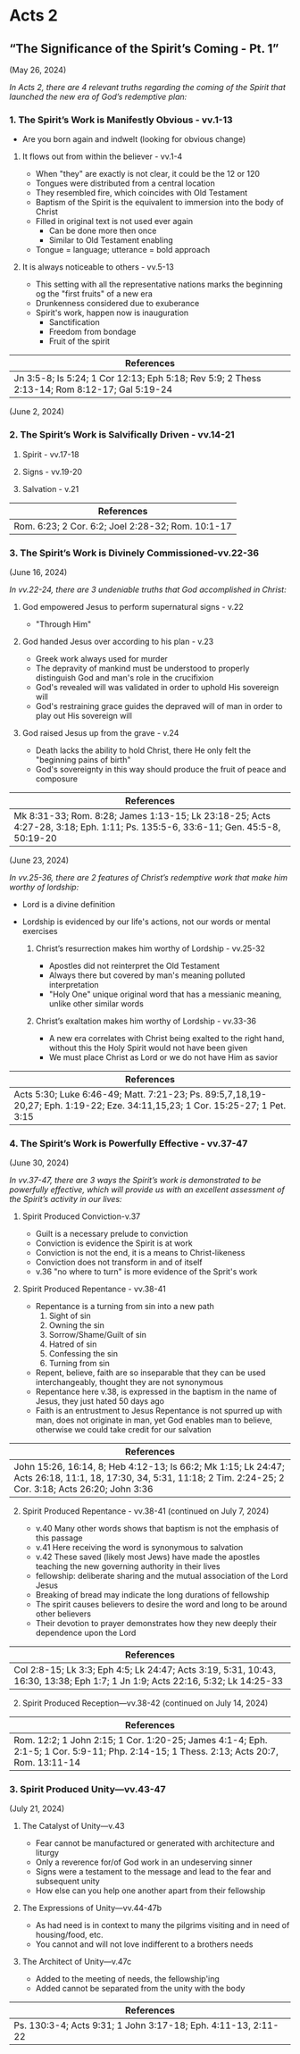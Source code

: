 # Acts 2

## “The Significance of the Spirit’s Coming - Pt. 1”

(May 26, 2024)

_In Acts 2, there are 4 relevant truths regarding the coming of the Spirit that launched the new era of God’s redemptive plan:_

### 1. The Spirit’s Work is Manifestly Obvious - vv.1-13

- Are you born again and indwelt (looking for obvious change)

1. It flows out from within the believer - vv.1-4

    - When "they" are exactly is not clear, it could be the 12 or 120
    - Tongues were distributed from a central location
    - They resembled fire, which coincides with Old Testament
    - Baptism of the Spirit is the equivalent to immersion into the body of Christ
    - Filled in original text is not used ever again
        - Can be done more then once
        - Similar to Old Testament enabling
    - Tongue = language; utterance = bold approach

1. It is always noticeable to others - vv.5-13

    - This setting with all the representative nations marks the beginning og the "first fruits" of a new era
    - Drunkenness considered due to exuberance
    - Spirit's work, happen now is inauguration
        - Sanctification
        - Freedom from bondage
        - Fruit of the spirit

|References|
|-|
|Jn 3:5-8; Is 5:24; 1 Cor 12:13; Eph 5:18; Rev 5:9; 2 Thess 2:13-14; Rom 8:12-17; Gal 5:19-24|

(June 2, 2024)

### 2. The Spirit’s Work is Salvifically Driven - vv.14-21

1. Spirit - vv.17-18

1. Signs - vv.19-20

1. Salvation - v.21

|References|
|-|
|Rom. 6:23; 2 Cor. 6:2; Joel 2:28-32; Rom. 10:1-17|

### 3. The Spirit’s Work is Divinely Commissioned-vv.22-36

(June 16, 2024)

_In vv.22-24, there are 3 undeniable truths that God accomplished in Christ:_

1. God empowered Jesus to perform supernatural signs - v.22

    - "Through Him"

1. God handed Jesus over according to his plan - v.23

    - Greek work always used for murder
    - The depravity of mankind must be understood to properly distinguish God and man's role in the crucifixion
    - God's revealed will was validated in order to uphold His sovereign will
    - God's restraining grace guides the depraved will of man in order to play out His sovereign will

1. God raised Jesus up from the grave - v.24

    - Death lacks the ability to hold Christ, there He only felt the "beginning pains of birth"
    - God's sovereignty in this way should produce the fruit of peace and composure

|References|
|-|
|Mk 8:31-33; Rom. 8:28; James 1:13-15; Lk 23:18-25; Acts 4:27-28, 3:18; Eph. 1:11; Ps. 135:5-6, 33:6-11; Gen. 45:5-8, 50:19-20|

(June 23, 2024)

_In vv.25-36, there are 2 features of Christ’s redemptive work that make him worthy of lordship:_

- Lord is a divine definition
- Lordship is evidenced by our life's actions, not our words or mental exercises

    1. Christ’s resurrection makes him worthy of Lordship - vv.25-32

        - Apostles did not reinterpret the Old Testament
        - Always there but covered by man's meaning polluted interpretation
        - "Holy One" unique original word that has a messianic meaning, unlike other similar words

    1. Christ’s exaltation makes him worthy of Lordship - vv.33-36

        - A new era correlates with Christ being exalted to the right hand, without this the Holy Spirit would not have been given
        - We must place Christ as Lord or we do not have Him as savior

|References|
|-|
|Acts 5:30; Luke 6:46-49; Matt. 7:21-23; Ps. 89:5,7,18,19-20,27; Eph. 1:19-22; Eze. 34:11,15,23; 1 Cor. 15:25-27; 1 Pet. 3:15|

### 4. The Spirit’s Work is Powerfully Effective - vv.37-47

(June 30, 2024)

_In vv.37-47, there are 3 ways the Spirit’s work is demonstrated to be powerfully effective, which will provide us with an excellent assessment of the Spirit’s activity in our lives:_

1. Spirit Produced Conviction-v.37

    - Guilt is a necessary prelude to conviction
    - Conviction is evidence the Spirit is at work
    - Conviction is not the end, it is a means to Christ-likeness
    - Conviction does not transform in and of itself
    - v.36 "no where to turn" is more evidence of the Sprit's work

2. Spirit Produced Repentance - vv.38-41

    - Repentance is a turning from sin into a new path
        1. Sight of sin
        1. Owning the sin
        1. Sorrow/Shame/Guilt of sin
        1. Hatred of sin
        1. Confessing the sin
        1. Turning from sin
    - Repent, believe, faith are so inseparable that they can be used interchangeably, thought they are not synonymous
    - Repentance here v.38, is expressed in the baptism in the name of Jesus, they just hated 50 days ago
    - Faith is an entrustment to Jesus
    Repentance is not spurred up with man, does not originate in man, yet God enables man to believe, otherwise we could take credit for our salvation

|References|
|-|
|John 15:26, 16:14, 8; Heb 4:12-13; Is 66:2; Mk 1:15; Lk 24:47; Acts 26:18, 11:1, 18, 17:30, 34, 5:31, 11:18; 2 Tim. 2:24-25; 2 Cor. 3:18; Acts 26:20; John 3:36|

2. Spirit Produced Repentance - vv.38-41 (continued on July 7, 2024)

    - v.40 Many other words shows that baptism is not the emphasis of this passage
    - v.41 Here receiving the word is synonymous to salvation
    - v.42 These saved (likely most Jews) have made the apostles teaching the new governing authority in their lives
    - fellowship: deliberate sharing and the mutual association of the Lord Jesus
    - Breaking of bread may indicate the long durations of fellowship
    - The spirit causes believers to desire the word and long to be around other believers
    - Their devotion to prayer demonstrates how they new deeply their dependence upon the Lord

|References|
|-|
|Col 2:8-15; Lk 3:3; Eph 4:5; Lk 24:47; Acts 3:19, 5:31, 10:43, 16:30, 13:38; Eph 1:7; 1 Jn 1:9; Acts 22:16, 5:32; Lk 14:25-33|

2. Spirit Produced Reception—vv.38-42 (continued on July 14, 2024)

|References|
|-|
|Rom. 12:2; 1 John 2:15; 1 Cor. 1:20-25; James 4:1-4; Eph. 2:1-5; 1 Cor. 5:9-11; Php. 2:14-15; 1 Thess. 2:13; Acts 20:7, Rom. 13:11-14|

### 3. Spirit Produced Unity—vv.43-47

(July 21, 2024)

1. The Catalyst of Unity—v.43

    - Fear cannot be manufactured or generated with architecture and liturgy
    - Only a reverence for/of God work in an undeserving sinner
    - Signs were a testament to the message and lead to the fear and subsequent unity
    - How else can you help one another apart from their fellowship

1. The Expressions of Unity—vv.44-47b

    - As had need is in context to many the pilgrims visiting and in need of housing/food, etc.
    - You cannot and will not love indifferent to a brothers needs

1. The Architect of Unity—v.47c

    - Added to the meeting of needs, the fellowship'ing
    - Added cannot be separated from the unity with the body

|References|
|-|
|Ps. 130:3-4; Acts 9:31; 1 John 3:17-18; Eph. 4:11-13, 2:11-22|
